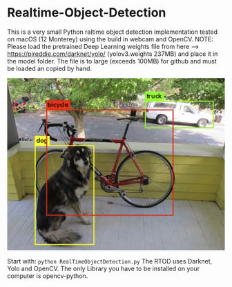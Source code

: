 # Realtime-Object-Detection

This is a very small Python raltime object detection implementation tested on macOS (12 Monterey) using the build in webcam and OpenCV. NOTE: Please load the pretrained Deep Learning weights file from here --> https://pjreddie.com/darknet/yolo/ (yolov3.weights 237MB) and place it in the model folder. The file is to large (exceeds 100MB) for github and must be loaded an copied by hand.

![alt text](demo.png)

Start with: `python RealTimeObjectDetection.py`
The RTOD uses Darknet, Yolo and OpenCV. The only Library you have to be installed on your computer is opencv-python.
